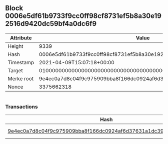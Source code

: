 ## Block 0006e5df61b9733f9cc0ff98cf8731ef5b8a30e192516d9420dc59bf4a0dc6f9

Attribute | Value
--- | ---
Height | 9339
Hash | 0006e5df61b9733f9cc0ff98cf8731ef5b8a30e192516d9420dc59bf4a0dc6f9
Timestamp | 2021-04-09T15:07:18+00:00
Target | 0100000000000000000000000000000000000000000000000000000000000000
Merke root | 9e4ec0a7d8c04f9c975909bba8f166dc0924af6d37631a1dc391b8677039db7d
Nonce | 3375662318

```

```

### Transactions

Hash | Amount
--- | ---
[9e4ec0a7d8c04f9c975909bba8f166dc0924af6d37631a1dc391b8677039db7d](9e4ec0a7d8c04f9c975909bba8f166dc0924af6d37631a1dc391b8677039db7d.md) | 10.00000000 SKEPTI 
